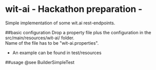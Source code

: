 # wit-ai - Hackathon preparation - 
Simple implementation of some wit.ai rest-endpoints.

##basic configuration
Drop a property file plus the configuration in the src/main/resources/wit-ai/ folder.<br>
Name of the file has to be "wit-ai.properties".
- An example can be found in test/resources

##usage
@see BuilderSimpleTest